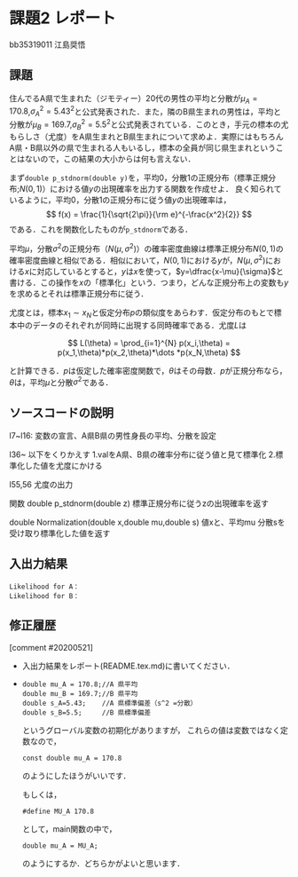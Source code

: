 # 課題2 レポート

bb35319011 江島奨悟

## 課題

住んでるA県で生まれた（ジモティー）20代の男性の平均と分散が$\mu_{A}=170.8$,$\sigma^2_{A}={5.43}^2$と公式発表された．また，隣のB県生まれの男性は，平均と分散が$\mu_{B}=169.7$,$\sigma^2_{B}={5.5}^2$と公式発表されている．このとき，手元の標本の尤もらしさ（尤度）をA県生まれとB県生まれについて求めよ．実際にはもちろんA県・B県以外の県で生まれる人もいるし，標本の全員が同じ県生まれということはないので，この結果の大小からは何も言えない．
   
まず`double p_stdnorm(double y)`を，平均0，分散1の正規分布（標準正規分布;$N(0,1)$）における値$y$の出現確率を出力する関数を作成せよ．
良く知られているように，平均0，分散1の正規分布に従う値$y$の出現確率は，
$$
  f(x) = \frac{1}{\sqrt{2\pi}}{\rm e}^{-\frac{x^2}{2}}
$$
である．これを関数化したものが`p_stdnorm`である．

平均$\mu$，分散$\sigma^2$の正規分布（$N(\mu,\sigma^2)$）の確率密度曲線は標準正規分布$N(0,1)$の確率密度曲線と相似である．相似において，$N(0,1)$における$y$が，$N(\mu,\sigma^2)$における$x$に対応しているとすると，$y$は$x$を使って，$y=\dfrac{x-\mu}{\sigma}$と書ける．この操作を$x$の「標準化」という．つまり，どんな正規分布上の変数も$y$を求めるとそれは標準正規分布に従う．

尤度とは，標本$x_1\sim x_N$と仮定分布$p$の類似度をあらわす．仮定分布のもとで標本中のデータのそれぞれが同時に出現する同時確率である．尤度$L$は

$$
L(\theta) = \prod_{i=1}^{N} p(x_i,\theta) = p(x_1,\theta)*p(x_2,\theta)*\dots *p(x_N,\theta)
$$

と計算できる．$p$は仮定した確率密度関数で，$\theta$はその母数．$p$が正規分布なら，$\theta$は，平均$\mu$と分散$\sigma^2$である．

## ソースコードの説明

l7~l16:
  変数の宣言、A県B県の男性身長の平均、分散を設定

l36~
  以下をくりかえす
    1.valをA県、B県の確率分布に従う値と見て標準化
    2.標準化した値を尤度にかける

l55,56
  尤度の出力

関数
  double p_stdnorm(double z)
    標準正規分布に従うzの出現確率を返す

  double Normalization(double x,double mu,double s)
    値xと、平均mu 分散sを受け取り標準化した値を返す


## 入出力結果

```
Likelihood for A：
Likelihood for B：
```

## 修正履歴

[comment #20200521]
- 入出力結果をレポート(README.tex.md)に書いてください．
- ```
  double mu_A = 170.8;//A 県平均
  double mu_B = 169.7;//B 県平均
  double s_A=5.43;    //A 県標準偏差（s^2 =分散）
  double s_B=5.5;     //B 県標準偏差
  ```
  というグローバル変数の初期化がありますが，
  これらの値は変数ではなく定数なので，
  ```
  const double mu_A = 170.8
  ```
  のようにしたほうがいいです．

  もしくは，
  ```
  #define MU_A 170.8
  ```
  として，main関数の中で，
  ```
  double mu_A = MU_A;
  ```
  のようにするか．どちらかがよいと思います．
  
